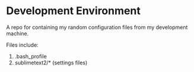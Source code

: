 Development Environment
=======================

A repo for containing my random configuration files from my development machine.

Files include:

1. .bash_profile
2. sublimetext2/* (settings files)
